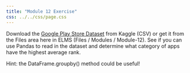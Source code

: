 ```yaml
---
title: "Module 12 Exercise"
css: ../../css/page.css
---
```


Download the [Google Play Store Dataset] from Kaggle (CSV) or get it from the
Files area here in ELMS (Files / Modules / Module-12). See if you can use Pandas
to read in the dataset and determine what category of apps have the highest
average rank.

Hint: the DataFrame.groupby() method could be useful!

[Google Play Store Dataset]: https://www.kaggle.com/lava18/google-play-store-apps

